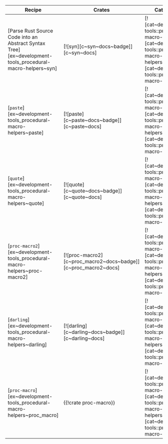 | Recipe | Crates | Categories |
|--------|--------|------------|
| [Parse Rust Source Code into an Abstract Syntax Tree][ex~development-tools_procedural-macro-helpers~syn] | [![syn][c~syn~docs~badge]][c~syn~docs] | [![cat~development-tools::procedural-macro-helpers][cat~development-tools::procedural-macro-helpers~badge]][cat~development-tools::procedural-macro-helpers] |
| [`paste`][ex~development-tools_procedural-macro-helpers~paste] | [![paste][c~paste~docs~badge]][c~paste~docs] | [![cat~development-tools::procedural-macro-helpers][cat~development-tools::procedural-macro-helpers~badge]][cat~development-tools::procedural-macro-helpers] |
| [`quote`][ex~development-tools_procedural-macro-helpers~quote] | [![quote][c~quote~docs~badge]][c~quote~docs] | [![cat~development-tools::procedural-macro-helpers][cat~development-tools::procedural-macro-helpers~badge]][cat~development-tools::procedural-macro-helpers] |
| [`proc-macro2`][ex~development-tools_procedural-macro-helpers~proc-macro2] | [![proc-macro2][c~proc_macro2~docs~badge]][c~proc_macro2~docs] | [![cat~development-tools::procedural-macro-helpers][cat~development-tools::procedural-macro-helpers~badge]][cat~development-tools::procedural-macro-helpers] |
| [`darling`][ex~development-tools_procedural-macro-helpers~darling] | [![darling][c~darling~docs~badge]][c~darling~docs] | [![cat~development-tools::procedural-macro-helpers][cat~development-tools::procedural-macro-helpers~badge]][cat~development-tools::procedural-macro-helpers] |
| [`proc-macro`][ex~development-tools_procedural-macro-helpers~proc_macro] | {{!crate proc-macro}} | [![cat~development-tools::procedural-macro-helpers][cat~development-tools::procedural-macro-helpers~badge]][cat~development-tools::procedural-macro-helpers] |
